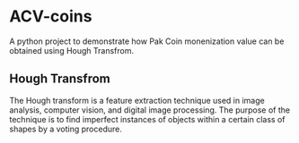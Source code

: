 # ACV-coins

A python project to demonstrate how Pak Coin monenization value can be obtained using Hough Transfrom.

## Hough Transfrom

The Hough transform is a feature extraction technique used in image analysis, computer vision, and digital image processing. The purpose of the technique is to find imperfect instances of objects within a certain class of shapes by a voting procedure.
